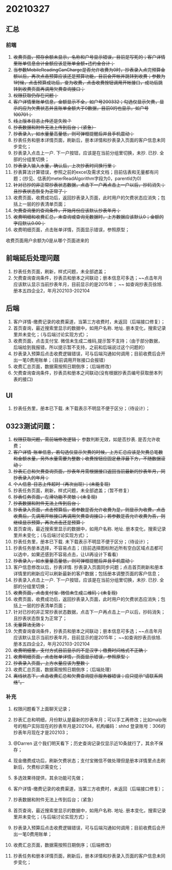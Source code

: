 # 20210327

## 汇总

### 前端

1. ~~收费页面，预存余额未显示，名称和户号显示错误，目前是写死的；客户详情里账单信息合计金额应该是账单金额+违约金合计；~~
2. ~~当参数MobileReadingCanCharge是否允许收费为0时，抄表录入点完预算金额以后，再次点击预算应该还是预算功能，目前会开帐并跳转到收费；参数为1时候，点击预算成功后，变为收费，点击收费按钮调用开帐接口，成功后跳转到收费页面再调用欠费查询接口；~~
3. ~~权限获取仍存在问题；~~
4. ~~客户详情里账单信息，金额显示不全，如户号200332；勾选仅显示欠费，显示的应为欠费状态并且账单金额大于0数据，目前0的也显示，如户号100701；~~
5. ~~线上版本日志上传还是失败？~~
6. ~~抄表数据和附件无法上传到后台；（紧急）~~
7.  ~~抄表录入，如水量量高量低，则可弹框提醒后并且手机震动；~~
8.  抄表任务和册本详情页面，刷新后，册本详情和抄表录入页面的客户信息未同步变化；
9.  抄表录入点击上一户. 下一户按钮，应该是在当前分组里切换，未抄. 已抄. 全部的分组里切换；
10. ~~抄表录入输入水量，确认后，上次抄表时间换行里；~~
11. 抄表算法计算错误，参照之前的excel及需求文档；目前估表和无量都有问题；(抄见、估表的meterReadAlgorithm字段为0，parentId为0)
12. ~~针对已抄的非正常抄表状态数据，点击下一户再点击上一户以后，抄码消失；且抄表状态恢复为正常了；~~
13. 收费页面，收费成功后，返回抄表录入页面，此时用户的欠费状态应消失；包括上一层的抄表清单页面；
14. ~~欠费查询里的查询条件，开始月份应该默认抄表年月；~~
15. ~~收费明细和收费汇总，未查询或查询无数据时，上方数据应该默认0；金额的字段默认0.00；~~
16. 收费明细页面，点击账单详情，页面显示错误，参照原型；


收费页面用户余额为0是从哪个页面进来的
## 前端延后处理问题

1. 抄表任务页面，刷新，样式问题，未全部遮盖；
2. 欠费查询查询条件，抄表员和册本之间联动；册本信息可多选；~~点击年月应该默认显示当前抄表年月，目前显示的是2015年； ~~ 如查询抄表员徐旭. 册本五四企业2，年月202103-202104

## 后端

1. 客户详情-缴费记录的收费渠道，当第三方收费时，未返回（后端接口修复）；
2. 首页查询，最近搜索里显示的数据中，如用户名称. 地址. 册本变化，搜索记录里并未变化；（与后端讨论实现方式）；
3. 收费页面，点击支付宝. 微信未生成二维码,提示暂不支持；（由于部分数据，后端给到我报错，所以提示暂不支持，之前和后端说过这个问题的）
4. 抄表录入预算后点击收费逻辑错误，可与后端沟通如何调用；目前收费后会开出一笔0费用账单；（目前调用开账接口会报错）
5. 收费汇总页面，数据需按照日期倒序；（后端修改）
6. 欠费查询查询条件，抄表员和册本之间联动(没有根据抄表员编号获取册本列表的接口)

## UI

1. 抄表任务里，册本已下载. 未下载表示不明显不便于区分；（待设计）；

## 0323测试问题：
1. ~~权限获取问题，需前端修改逻辑；~~ 参数判断无效，如是否抄表. 是否允许收费；
2. ~~客户详情-账单信息，若勾选仅显示欠费的时候，上方汇总应该是欠费总笔数和金额水量，另外水量需要为整数；收费按钮应固定悬浮最下方，不随数据滚动；~~
3. ~~抄表汇总和欠费查询页面，抄表年月需根据接口返回当前最新的抄表年月，同抄表录入的年月；~~
4. ~~个人信息-日志上传超时（再次出现）；(未能复现)~~
5. 抄表任务页面，刷新，样式问题，未全部遮盖；（暂不修复）
6. ~~抄表任务页面，左滑功能不灵敏；(未复现)~~
7. ~~抄表数据和附件无法上传到后台；~~
8. ~~抄表录入页面，点击预算后，若参数是否允许收费为是，则显示为收费，点击收费后，先调用开帐接口再调用欠费查询接口；若参数是否允许收费为否，则继续显示预算，再次点击还是预算；~~
9. 首页查询，最近搜索里显示的数据中，如用户名称. 地址. 册本变化，搜索记录里并未变化；（与后端讨论实现方式）；
10. 抄表任务里，册本已下载. 未下载表示不明显不便于区分；（待设计）；
11. 抄表任务册本选择，不容易点击；（目前选择图标附近所有空白区域点击都可以选中，如果还感到不容易点击，让UI再设计下看看）
12. ~~抄表录入，如水量量高量低，则可弹框提醒后并且手机震动；~~
13. 客户信息修改以后，抄表详情. 抄表录入页面同步问题；点击首页刷新和册本详情里的刷新应可以刷新最新的客户数据；包括册本调整页面的客户信息；
14. 抄表录入点击上一户. 下一户按钮，应该是在当前分组里切换，未抄. 已抄. 全部的分组里切换；
15. ~~收费页面，点击支付宝. 微信未生成二维码；(未复现)~~
16. 收费页面，收费成功后，返回抄表录入页面，此时用户的欠费状态应消失；包括上一层的抄表清单页面；
17. 针对已抄的非正常抄表状态数据，点击下一户再点击上一户以后，抄码消失；且抄表状态恢复为正常了；
18. ~~无量算法无效；~~
19. 欠费查询查询条件，抄表员和册本之间联动；册本信息可多选；~~点击年月应该默认显示当前抄表年月，目前显示的是2015年； ~~如查询抄表员徐旭. 册本五四企业2，年月202103-202104
20. ~~收费明细里，支付方式目前显示的不是汉字；缴费时间格式不正确；~~
21. ~~收费明细页面，点击账单详情，页面显示错误，参照原型；~~
22. ~~抄表录入页面，上方水量应该为整数；~~
23. 收费汇总页面，数据需按照日期倒序；（后端处理）
24. ~~离线状态下，点击收费汇总和欠费查询提示服务器错误；应只提示“请联系网络”。~~

### 补充

1. 权限问题看下上面聊天记录；
3. 抄表汇总和明细，月份默认是最新的抄表年月；可以手工再修改；比如malp账号的租户实际现在的抄表年月是202104，机构编码：shhd 登录账号：306的抄表年月现在才是202103；
9. @Darren 这个我们明天看下；历史查询记录仅显示近10条就行了，其余不保存；
16. 现金缴费成功后，刷新欠费状态；支付宝微信不做处理但是册本详情里点击刷新后，欠费标识需变化；
19. 多选效果待提供，其余功能可先做；

4. 客户详情-缴费记录的收费渠道，当第三方收费时，未返回（后端接口修复）；
8. 抄表数据和附件无法上传到后台；（紧急）
9. 首页查询，最近搜索里显示的数据中，如用户名称. 地址. 册本变化，搜索记录里并未变化；（与后端讨论实现方式）；
16. 抄表录入预算后点击收费逻辑错误，可与后端沟通如何调用；目前收费后会开出一笔0费用账单；
22. 收费汇总页面，数据需按照日期倒序；（后端修改）
12. 抄表任务和册本详情页面，刷新后，册本详情和抄表录入页面的客户信息未同步变化；
